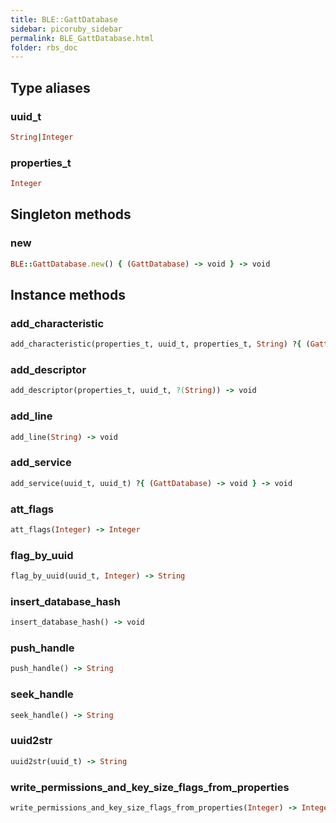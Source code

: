 ```yaml
---
title: BLE::GattDatabase
sidebar: picoruby_sidebar
permalink: BLE_GattDatabase.html
folder: rbs_doc
---
```

## Type aliases
### uuid_t
```ruby
String|Integer
```
### properties_t
```ruby
Integer
```
## Singleton methods
### new

```ruby
BLE::GattDatabase.new() { (GattDatabase) -> void } -> void
```
## Instance methods
### add_characteristic

```ruby
add_characteristic(properties_t, uuid_t, properties_t, String) ?{ (GattDatabase) -> void } -> void
```
### add_descriptor

```ruby
add_descriptor(properties_t, uuid_t, ?(String)) -> void
```
### add_line

```ruby
add_line(String) -> void
```
### add_service

```ruby
add_service(uuid_t, uuid_t) ?{ (GattDatabase) -> void } -> void
```
### att_flags

```ruby
att_flags(Integer) -> Integer
```
### flag_by_uuid

```ruby
flag_by_uuid(uuid_t, Integer) -> String
```
### insert_database_hash

```ruby
insert_database_hash() -> void
```
### push_handle

```ruby
push_handle() -> String
```
### seek_handle

```ruby
seek_handle() -> String
```
### uuid2str

```ruby
uuid2str(uuid_t) -> String
```
### write_permissions_and_key_size_flags_from_properties

```ruby
write_permissions_and_key_size_flags_from_properties(Integer) -> Integer
```
